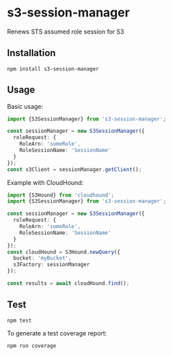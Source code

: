 # s3-session-manager

Renews STS assumed role session for S3

## Installation

```
npm install s3-session-manager
```

## Usage
Basic usage:
```ts
import {S3SessionManager} from 's3-session-manager';

const sessionManager = new S3SessionManager({
  roleRequest: {
    RoleArn: 'someRole',
    RoleSessionName: 'SessionName'
  }
});
const s3Client = sessionManager.getClient();
```

Example with CloudHound:
```ts
import {S3Hound} from 'cloudhound';
import {S3SessionManager} from 's3-session-manager';

const sessionManager = new S3SessionManager({
  roleRequest: {
    RoleArn: 'someRole',
    RoleSessionName: 'SessionName'
  }
});
const cloudHound = S3Hound.newQuery({ 
  bucket: 'myBucket', 
  s3Factory: sessionManager 
});

const results = await cloudHound.find();
```

## Test
```
npm test
```

To generate a test coverage report:
```
npm run coverage
```

